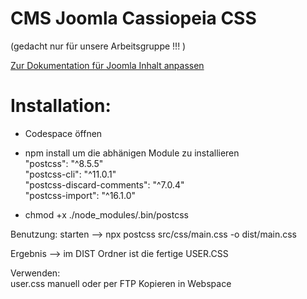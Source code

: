 # CMS Joomla Cassiopeia CSS  
(gedacht nur für unsere Arbeitsgruppe !!! )


[Zur Dokumentation für Joomla Inhalt anpassen ](Dokumentation/README.md)

# Installation:
- Codespace öffnen
- npm install um die abhänigen Module zu installieren  
    "postcss": "^8.5.5"  
    "postcss-cli": "^11.0.1"  
    "postcss-discard-comments": "^7.0.4"  
    "postcss-import": "^16.1.0"  
    
- chmod +x ./node_modules/.bin/postcss

Benutzung:
starten -->    npx postcss src/css/main.css -o dist/main.css

Ergebnis -->   im DIST Ordner ist die fertige USER.CSS

Verwenden:  
user.css manuell oder per FTP Kopieren in Webspace